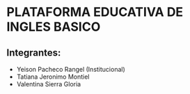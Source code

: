 # PLATAFORMA EDUCATIVA DE INGLES BASICO

## Integrantes:
- Yeison Pacheco Rangel (Institucional)
- Tatiana Jeronimo Montiel
- Valentina Sierra Gloria 


